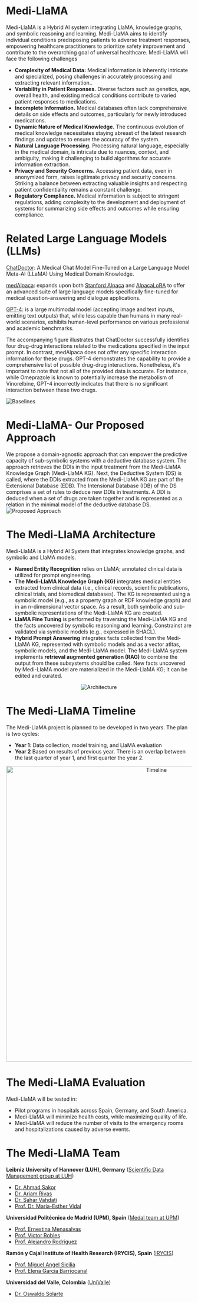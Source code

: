 # Medi-LlaMA

Medi-LlaMA is a Hybrid AI system integrating LlaMA, knowledge graphs, and symbolic reasoning and learning. Medi-LlaMA aims to identify individual conditions predisposing patients to adverse treatment responses, empowering healthcare practitioners to prioritize safety improvement and contribute to the overarching goal of universal healthcare. Medi-LlaMA will face the following challenges

+  **Complexity of Medical Data:** Medical information is inherently intricate and specialized, posing challenges in accurately processing and extracting relevant information..
+  **Variability in Patient Responses.** Diverse factors such as genetics, age, overall health, and existing medical conditions contribute to varied patient responses to medications.
+  **Incomplete Information.** Medical databases often lack comprehensive details on side effects and outcomes, particularly for newly introduced medications.
+  **Dynamic Nature of Medical Knowledge.** The continuous evolution of medical knowledge necessitates staying abreast of the latest research findings and updates to ensure the accuracy of the system.
+  **Natural Language Processing.** Processing natural language, especially in the medical domain, is intricate due to nuances, context, and ambiguity, making it challenging to build algorithms for accurate information extraction.
+  **Privacy and Security Concerns.** Accessing patient data, even in anonymized form, raises legitimate privacy and security concerns. Striking a balance between extracting valuable insights and respecting patient confidentiality remains a constant challenge.
+  **Regulatory Compliance.** Medical information is subject to stringent regulations, adding complexity to the development and deployment of systems for summarizing side effects and outcomes while ensuring compliance.

  
# Related Large Language Models (LLMs)

[ChatDoctor](https://github.com/Kent0n-Li/ChatDoctor): A Medical Chat Model Fine-Tuned on a Large Language Model Meta-AI (LLaMA) Using Medical Domain Knowledge.

[medAlpaca](https://github.com/kbressem/medAlpaca): expands upon both [Stanford Alpaca](https://github.com/tatsu-lab/stanford_alpaca) and 
[AlpacaLoRA](https://github.com/tloen/alpaca-lora) to offer an advanced suite of large language 
models specifically fine-tuned for medical question-answering and dialogue applications.

[GPT-4](https://openai.com/research/gpt-4): is a large multimodal model (accepting image and text inputs, emitting text outputs) that, while less capable than humans in many real-world scenarios, exhibits human-level performance on various professional and academic benchmarks.

The accompanying figure illustrates that ChatDoctor successfully identifies four drug-drug interactions related to the medications specified in the input prompt. In contrast, medAlpaca does not offer any specific interaction information for these drugs. GPT-4 demonstrates the capability to provide a comprehensive list of possible drug-drug interactions. Nonetheless, it's important to note that not all of the provided data is accurate. For instance, while Omeprazole is known to potentially increase the metabolism of Vinorelbine, GPT-4 incorrectly indicates that there is no significant interaction between these two drugs.

![Baselines](demo/baselines.png)


# Medi-LlaMA- Our Proposed Approach 
We propose a domain-agnostic approach that can empower the predictive capacity of sub-symbolic systems with a deductive database system.
The approach retrieves the DDIs in the input treatment from the Medi-LlaMA Knowledge Graph (Medi-LlaMA KG). Next, the Deductive System (DS) is called, where the DDIs extracted from the Medi-LlaMA KG are part of the Extensional Database (EDB). The Intensional Database (IDB) of the DS comprises a set of rules to deduce new DDIs in treatments. A DDI is deduced when a set of drugs are taken together and is represented as a relation in the minimal model of the deductive database DS.
![Proposed Approach](demo/mochup_DDIs.png)

# The Medi-LlaMA Architecture
Medi-LlaMA is a Hybrid AI System that integrates knowledge graphs, and symbolic and LlaMA models.
+  **Named Entity Recognition** relies on LlaMA; annotated clinical data is utilized for prompt engineering.
+  **The Medi-LlaMA Knowledge Graph (KG)** integrates medical entities extracted from clinical data (i.e., clinical records, scientific publications, clinical trials, and biomedical databases). The KG is represented using a symbolic model (e.g., as a property graph or RDF knowledge graph) and in an n-dimensional vector space. As a result, both symbolic and sub-symbolic representations of the Medi-LlaMA KG are created.
+  **LlaMA Fine Tuning** is performed by traversing the Medi-LlaMA KG and the facts uncovered by symbolic reasoning and learning. Constrainst are validated via symbolic models (e.g., expressed in SHACL).
+  **Hybrid Prompt Answering** integrates facts collected from the Medi-LlaMA KG, represented with symbolic models and as a vector atltas, symbolic models, and the Medi-LlaMA model. The Medi-LlaMA system implements **retrieval augmented generation (RAG)** to combine the output from these subsystems should be called. New facts uncovered by Medi-LlaMA model are materialized in the Medi-LlaMA KG; it can be edited and curated. 

<p align="center">
  <img src="demo/Medi-LlaMA.png" alt="Architecture">
</p>

# The Medi-LlaMA Timeline
The Medi-LlaMA project is planned to be developed in two years. The plan is two cycles:
+  **Year 1**: Data collection, model training, and LlaMA evaluation
+  **Year 2** Based on results of previous year.
There is an overlap between the last quarter of year 1, and first quarter the year 2.

<p align="center">
  <img src="demo/ProjectTiming.png" alt="Timeline" width="800">
</p>

# The Medi-LlaMA Evaluation
Medi-LlaMA will be tested in:
+  Pilot programs in hospitals across Spain, Germany, and South America.
+  Medi-LlaMA will minimize health costs, while maximizing quality of life.
+  Medi-LlaMA will reduce the number of visits to the emergency rooms and hospitalizations caused by adverse events.

# The Medi-LlaMA Team 
**Leibniz University of Hannover (LUH), Germany** ([Scientific Data Management group at LUH](https://www.idas.uni-hannover.de/de/sdm))
+  [Dr. Ahmad Sakor](https://www.tib.eu/de/forschung-entwicklung/forschungsgruppen-und-labs/scientific-data-management/mitarbeiterinnen-und-mitarbeiter/ahmad-sakor) 
+ [Dr. Ariam Rivas](https://www.tib.eu/de/forschung-entwicklung/forschungsgruppen-und-labs/scientific-data-management/mitarbeiterinnen-und-mitarbeiter/ariam-rivas)
+ [Dr. Sahar Vahdati](https://nimi-ai.com/sahar-vahdati/)
+ [Prof. Dr. Maria-Esther Vidal](https://www.tib.eu/de/forschung-entwicklung/forschungsgruppen-und-labs/scientific-data-management/mitarbeiterinnen-und-mitarbeiter/maria-esther-vidal)
   
**Universidad Politécnica de Madrid (UPM), Spain** ([Medal team at UPM](https://medal.ctb.upm.es/))
+ [Prof. Ernestina Menasalvas](https://medal.ctb.upm.es/team/ernestina-menasalvas/)
+ [Prof. Victor Robles](https://medal.ctb.upm.es/team/victor-robles-forcada/)
+ [Prof. Alejandro Rodriguez](https://medal.ctb.upm.es/team/alejandro-rodriguez/)
   
**Ramón y Cajal Institute of Health Research (IRYCIS), Spain** ([IRYCIS](https://eatris.eu/institutes/instituto-ramon-y-cajal-irycis/)) 
+ [Prof. Miguel Angel Sicilia](https://scholar.google.com/citations?user=mspPvXQAAAAJ&hl=es&oi=ao)
+ [Prof. Elena García Barriocanal](https://scholar.google.com/citations?user=_VcyznEAAAAJ&hl=es&oi=ao)

**Universidad del Valle, Colombia** ([UniValle](https://www.univalle.edu.co/)) 
+ [Dr. Oswaldo Solarte](https://scholar.google.com/citations?user=WkMMvTAAAAAJ&hl=es&oi=ao)  
